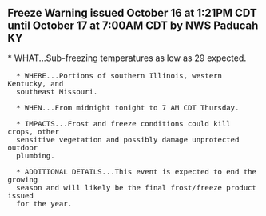 <p>
   <h2>Freeze Warning issued October 16 at 1:21PM CDT until October 17 at 7:00AM CDT by NWS Paducah KY</h2>
   <div style="font-size:120%">* WHAT...Sub-freezing temperatures as low as 29 expected.
      
      * WHERE...Portions of southern Illinois, western Kentucky, and
      southeast Missouri.
      
      * WHEN...From midnight tonight to 7 AM CDT Thursday.
      
      * IMPACTS...Frost and freeze conditions could kill crops, other
      sensitive vegetation and possibly damage unprotected outdoor
      plumbing.
      
      * ADDITIONAL DETAILS...This event is expected to end the growing
      season and will likely be the final frost/freeze product issued
      for the year.
   </div>
</p>